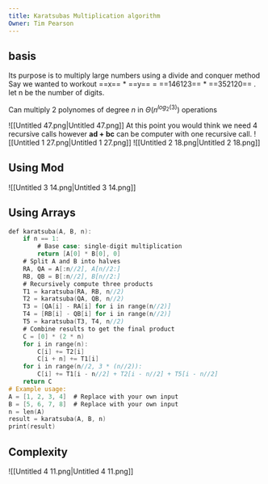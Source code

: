 ```yaml
---
title: Karatsubas Multiplication algorithm
Owner: Tim Pearson
---
```

## basis
Its purpose is to multiply large numbers using a divide and conquer method
Say we wanted to workout ==x== * ==y== = ==146123== * ==352120== . let n be the number of digits.
  
Can multiply 2 polynomes of degree $n$ in $\Theta (n^{log_2(3)})$ operations
  
  
![[Untitled 47.png|Untitled 47.png]]
At this point you would think we need 4 recursive calls however **ad + bc** can be computer with one recursive call.
![[Untitled 1 27.png|Untitled 1 27.png]]
![[Untitled 2 18.png|Untitled 2 18.png]]
## Using Mod
![[Untitled 3 14.png|Untitled 3 14.png]]
## Using Arrays
```Objective-C
def karatsuba(A, B, n):
    if n == 1:
        # Base case: single-digit multiplication
        return [A[0] * B[0], 0]
    # Split A and B into halves
    RA, QA = A[:n//2], A[n//2:]
    RB, QB = B[:n//2], B[n//2:]
    # Recursively compute three products
    T1 = karatsuba(RA, RB, n//2)
    T2 = karatsuba(QA, QB, n//2)
    T3 = [QA[i] - RA[i] for i in range(n//2)]
    T4 = [RB[i] - QB[i] for i in range(n//2)]
    T5 = karatsuba(T3, T4, n//2)
    # Combine results to get the final product
    C = [0] * (2 * n)
    for i in range(n):
        C[i] += T2[i]
        C[i + n] += T1[i]
    for i in range(n//2, 3 * (n//2)):
        C[i] += T1[i - n//2] + T2[i - n//2] + T5[i - n//2]
    return C
# Example usage:
A = [1, 2, 3, 4]  # Replace with your own input
B = [5, 6, 7, 8]  # Replace with your own input
n = len(A)
result = karatsuba(A, B, n)
print(result)
```
  
## Complexity
![[Untitled 4 11.png|Untitled 4 11.png]]